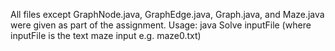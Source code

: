 All files except GraphNode.java, GraphEdge.java, Graph.java, and Maze.java were given as part of the assignment.
Usage: java Solve inputFile (where inputFile is the text maze input e.g. maze0.txt)
